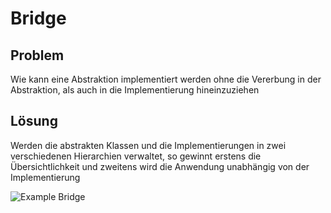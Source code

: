 ﻿# Bridge

## Problem

Wie kann eine Abstraktion implementiert werden ohne die Vererbung in der Abstraktion, als auch in die Implementierung hineinzuziehen

## Lösung

Werden die abstrakten Klassen und die Implementierungen in zwei verschiedenen Hierarchien verwaltet, so gewinnt erstens die Übersichtlichkeit und zweitens wird die Anwendung unabhängig von der Implementierung



![Example Bridge](https://dotnettrickscloud.blob.core.windows.net/img/designpatterns/bridge1.png)